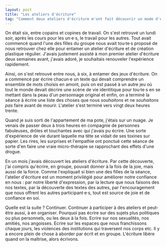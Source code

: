 ```yaml
---
layout: post
title: "Les ateliers d'écriture"
tag: "Comment deux ateliers d'écriture m'ont fait découvrir un mode d'expression et de relation incroyable. Retour sur ce dernier atelier d'écriture boulversant, vivifiant et thérapeutique."
---
```


On était six, entre copains et copines de travail. On s'est retrouvé un lundi soir, après les cours pour les un·e·s, le travail pour les autres. Tout avait commencé quand l'une des filles du groupe nous avait tou·te·s proposé de nous retrouver chez elle pour entamer un atelier d'écriture et de création plastique régulier. J'avais justement assisté à mon premier atelier d'écriture deux semaines avant, j'avais adoré, je souhaitais renouveler l'expérience rapidement. 

Ainsi, on s'est retrouvé entre nous, à six, à entamer des jeux d'écriture. On a commencé par écrire chacun·e un texte qui devait comprendre un ensemble de mots choisis en amont, puis on est passé à un autre jeu où tout le monde devait décrire une scène de vie identitique pour tou·te·s en se mettant dans la peau d'un personnage original et enfin, on a terminé la séance à écrire une liste des choses que nous *souhaitons* et ne *souhaitons pas* faire avant de mourir. L'atelier s'est terminé vers vingt deux heures trente.

Quand je suis sorti de l'appartement de ma pote, j'étais sur un nuage. Je venais de passer deux à trois heures en compagnie de personnes fabuleuses, drôles et touchantes avec qui j'avais pu écrire. Une sorte d'expérience de vie durant laquelle ma tête se vidait de ses toxines sur papier. Les rires, les surprises et l'empathie ont ponctué cette séance de sorte d'en faire une vraie micro-thérapie se rapprochant des effets d'une drogue.

En un mois j'avais découvert les ateliers d'écriture. Par cette découverte, j'ai compris qu'écrire, en groupe, pouvait donner à la fois de la joie, mais aussi de la force. Comme l'expliquait si bien une des filles de la séance, l'atelier d'écriture est un moment privilégié pour améliorer notre confiance en nous : par notre liberté d'expression, par la lecture que nous faisons des nos textes, par la découverte des textes des autres, par l'encouragement que nous offrent les autres participant·e·s, tout est source de joie et de confiance en soi.

Quelle est la suite ? Continuer. Continuer à participer à des ateliers et peut-être aussi, à en organiser. Pourquoi pas écrire sur des sujets plus politiques ou plus personnels, ou les deux à la fois. Ecrire sur nos sexualités, nos amitiés, nos angoisses. Ecrire sur les espaces que nous franchissons chaque jours, les violences des institutions qui traversent nos corps etc. Il y a encore plein de chose à aborder par écrit et en groupe. L'écriture libère quand on la maîtrise, alors écrivons.